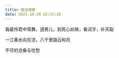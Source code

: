 ```yaml
---
title: 废话凑数
date: 2021-10-29 22:37:18
---
```


我最怜君中宵舞，道男儿，到死心如铁，看试手，补天裂

一江春水向东流，八千里路云和月 

不尽的沧桑与忧愁
